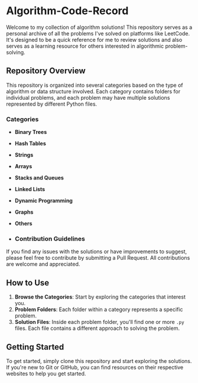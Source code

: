 # Algorithm-Code-Record

Welcome to my collection of algorithm solutions! This repository serves as a personal archive of all the problems I've solved on platforms like LeetCode. It's designed to be a quick reference for me to review solutions and also serves as a learning resource for others interested in algorithmic problem-solving.

## Repository Overview

This repository is organized into several categories based on the type of algorithm or data structure involved. Each category contains folders for individual problems, and each problem may have multiple solutions represented by different Python files.

### Categories

- **Binary Trees**
- **Hash Tables**
- **Strings**
- **Arrays**
- **Stacks and Queues**
- **Linked Lists**
- **Dynamic Programming**
- **Graphs**
- **Others**

- ### Contribution Guidelines

If you find any issues with the solutions or have improvements to suggest, please feel free to contribute by submitting a Pull Request. All contributions are welcome and appreciated.

## How to Use

1. **Browse the Categories**: Start by exploring the categories that interest you.
2. **Problem Folders**: Each folder within a category represents a specific problem.
3. **Solution Files**: Inside each problem folder, you'll find one or more `.py` files. Each file contains a different approach to solving the problem.

## Getting Started

To get started, simply clone this repository and start exploring the solutions. If you're new to Git or GitHub, you can find resources on their respective websites to help you get started.
